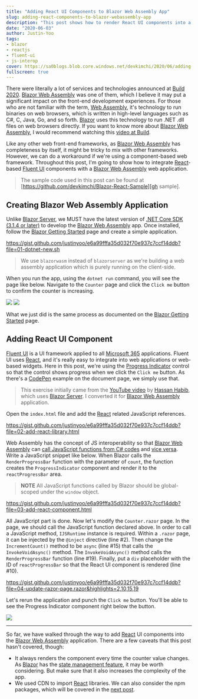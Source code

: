 ```yaml
---
title: "Adding React UI Components to Blazor Web Assembly App"
slug: adding-react-components-to-blazor-webassembly-app
description: "This post shows how to render React UI components into a Blazor WebAssembly app."
date: "2020-06-03"
author: Justin-Yoo
tags:
- blazor
- reactjs
- fluent-ui
- js-interop
cover: https://sa0blogs.blob.core.windows.net/devkimchi/2020/06/adding-react-components-to-blazor-webassembly-app-00.png
fullscreen: true
---
```


There were literally a lot of services and technologies announced at [Build 2020][build]. [Blazor Web Assembly][blazor wasm] was one of them, which I believe it may put a significant impact on the front-end development experiences. For those who are not familiar with the term, [Web Assembly][wasm], it's technology to run binaries on web browsers, which is written in high-level languages such as C#, C, Java, Go, and so forth. [Blazor][blazor] uses this technology to run .NET .dll files on web browsers directly. If you want to know more about [Blazor Web Assembly][blazor wasm], I would recommend watching this [video at Build][build blazor].

Like any other web front-end frameworks, as [Blazor Web Assembly][blazor wasm] has completeness by itself, it might be tricky to mix with other frameworks. However, we can do a workaround if we're using a component-based web framework. Throughout this post, I'm going to show how to integrate [React][reactjs]-based [Fluent UI][fluentui] components with a [Blazor Web Assembly][blazor wasm] web application.

> The sample code used in this post can be found at [https://github.com/devkimchi/Blazor-React-Sample][gh sample].


## Creating Blazor Web Assembly Application ##

Unlike [Blazor Server][blazor server], we MUST have the latest version of [.NET Core SDK (3.1.4 or later)][netcore sdk 3.1.4] to develop the [Blazor Web Assembly][blazor wasm] app. Once installed, follow the [Blazor Getting Started][blazor gettingstarted] page and create a simple application.

https://gist.github.com/justinyoo/e6a99fffa35d032f70e937c7ccf14ddb?file=01-dotnet-new.sh

> We use `blazorwasm` instead of `blazorserver` as we're building a web assembly application which is purely running on the client-side.

When you run the app, using the `dotnet run` command, you will see the page like below. Navigate to the `Counter` page and click the `Click me` button to confirm the counter is increasing.

![][image-01]
![][image-02]

What we just did is the same process as documented on the [Blazor Getting Started][blazor gettingstarted] page.


## Adding React UI Component ##

[Fluent UI][fluentui] is a UI framework applied to all [Microsoft 365][m365] applications. Fluent UI uses [React][reactjs], and it's really easy to integrate into web applications or web-based widgets. Here in this post, we're using the [Progress Indicator][fluentui progressindicator] control so that the control shows progress when we click the `Click me` button. As there's a [CodePen][codepen] example on the document page, we simply use that.

> This exercise initially came from the [YouTube video][hassan video] by [Hassan Habib][hassan], which uses [Blazor Server][blazor server]. I converted it for [Blazor Web Assembly][blazor wasm] application.

Open the `index.html` file and add the [React][reactjs] related JavaScript references.

https://gist.github.com/justinyoo/e6a99fffa35d032f70e937c7ccf14ddb?file=02-add-react-library.html

Web Assembly has the concept of JS interoperability so that [Blazor Web Assembly][blazor wasm] can [call JavaScript functions from C# codes][blazor js from dotnet] and [vice versa][blazor dotnet from js]. Write a JavaScript snippet like below. When Blazor calls the `RenderProgressBar` function with the parameter of `count`, the function creates the `ProgressIndicator` component and render it to the `reactProgressBar` area.

> **NOTE** All JavaScript functions called by Blazor should be global-scoped under the `window` object.

https://gist.github.com/justinyoo/e6a99fffa35d032f70e937c7ccf14ddb?file=03-add-react-component.html

All JavaScript part is done. Now let's modify the `Counter.razor` page. In the page, we should call the JavaScript function declared above. In order to call a JavaScript method, `IJSRuntime` instance is required. Within a `.razor` page, it can be injected by the `@inject` directive (line #2). Then change the `IncrementCount()` method to be `async` (line #15) that calls the `InvokeVoidAsync()` method. The `InvokeVoidAsync()` method calls the `RenderProgressBar` function (line #19). Finally, put a `div` placeholder with the ID of `reactProgressBar` so that the React UI component is rendered (line #10).

https://gist.github.com/justinyoo/e6a99fffa35d032f70e937c7ccf14ddb?file=04-update-razor-page.razor&highlights=2,10,15,19

Let's rerun the application and punch the `Click me` button. You'll be able to see the Progress Indicator component right below the button.

![][image-03]

---

So far, we have walked through the way to add [React][reactjs] UI components into the [Blazor Web Assembly][blazor wasm] application. There are a few caveats that this post hasn't covered, though:

* It always renders the component every time the counter value changes. As [Blazor][blazor] has the [state management feature][blazor statemanagement], it may be worth considering. But make sure that it also increases the complexity of the app.
* We used CDN to import [React][reactjs] libraries. We can also consider the npm packages, which will be covered in the [next post][post next].


[image-01]: https://sa0blogs.blob.core.windows.net/devkimchi/2020/06/adding-react-components-to-blazor-webassembly-app-01.png
[image-02]: https://sa0blogs.blob.core.windows.net/devkimchi/2020/06/adding-react-components-to-blazor-webassembly-app-02.png
[image-03]: https://sa0blogs.blob.core.windows.net/devkimchi/2020/06/adding-react-components-to-blazor-webassembly-app-03.png

[post next]: /2020/06/10/adding-react-components-to-blazor-webassembly-app-by-nodejs/

[gh sample]: https://github.com/devkimchi/Blazor-React-Sample

[build]: https://mybuild.microsoft.com/?WT.mc_id=devkimchicom-blog-juyoo
[build blazor]: https://mybuild.microsoft.com/sessions/420ccd3f-6570-4c58-91da-cd760c511171?source=sessions&WT.mc_id=devkimchicom-blog-juyoo

[blazor]: https://docs.microsoft.com/aspnet/core/blazor/?view=aspnetcore-3.1&WT.mc_id=devkimchicom-blog-juyoo
[blazor wasm]: https://docs.microsoft.com/aspnet/core/blazor/?view=aspnetcore-3.1&WT.mc_id=devkimchicom-blog-juyoo#blazor-webassembly
[blazor server]: https://docs.microsoft.com/aspnet/core/blazor/?view=aspnetcore-3.1&WT.mc_id=devkimchicom-blog-juyoo#blazor-server
[blazor gettingstarted]: https://docs.microsoft.com/aspnet/core/blazor/get-started?view=aspnetcore-3.1&tabs=visual-studio-code&WT.mc_id=devkimchicom-blog-juyoo
[blazor js from dotnet]: https://docs.microsoft.com/aspnet/core/blazor/call-javascript-from-dotnet?view=aspnetcore-3.1&WT.mc_id=devkimchicom-blog-juyoo
[blazor dotnet from js]: https://docs.microsoft.com/aspnet/core/blazor/call-dotnet-from-javascript?view=aspnetcore-3.1&WT.mc_id=devkimchicom-blog-juyoo
[blazor statemanagement]: https://docs.microsoft.com/aspnet/core/blazor/state-management?view=aspnetcore-3.1&WT.mc_id=devkimchicom-blog-juyoo

[wasm]: https://webassembly.org/
[reactjs]: https://reactjs.org/
[m365]: https://www.office.com/
[netcore sdk 3.1.4]: https://dotnet.microsoft.com/download/dotnet-core/3.1?WT.mc_id=devkimchicom-blog-juyoo#3.1.4
[codepen]: https://codepen.io/

[fluentui]: https://developer.microsoft.com/fluentui/?WT.mc_id=devkimchicom-blog-juyoo
[fluentui progressindicator]: https://developer.microsoft.com/fluentui?WT.mc_id=devkimchicom-blog-juyoo#/controls/web/progressindicator
[fluentui progressindicator codepen]: https://codepen.io/pen/?&editable=true=https%3A%2F%2Fdeveloper.microsoft.com%2Fen-us%2Ffluentui%3FWT.mc_id%3Ddevkimchicom-blog-juyoo

[hassan]: https://twitter.com/HassanRezkHabib
[hassan video]: https://youtu.be/E4xUCxOL_PI

